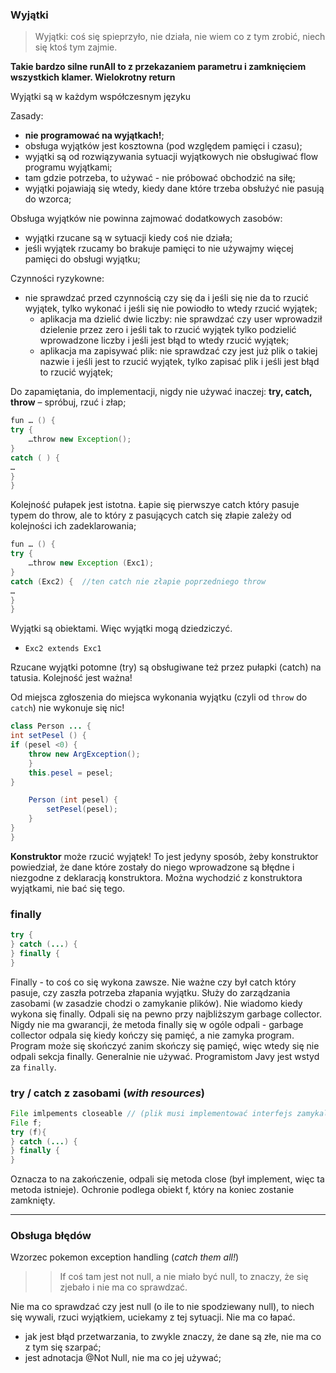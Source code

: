 ### Wyjątki

> Wyjątki: coś się spieprzyło, nie działa, nie wiem co z tym zrobić, niech się ktoś tym zajmie.

**Takie bardzo silne runAll to z przekazaniem parametru i zamknięciem wszystkich klamer. Wielokrotny return**

Wyjątki są w każdym współczesnym języku

Zasady:
- **nie programować na wyjątkach!**;
- obsługa wyjątków jest kosztowna (pod względem pamięci i czasu);
- wyjątki są od rozwiązywania sytuacji wyjątkowych nie obsługiwać flow programu wyjątkami;
- tam gdzie potrzeba, to używać - nie próbować obchodzić na siłę;
- wyjątki pojawiają się wtedy, kiedy dane które trzeba obsłużyć nie pasują do wzorca;

Obsługa wyjątków nie powinna zajmować dodatkowych zasobów:
- wyjątki rzucane są w sytuacji kiedy coś nie działa;
- jeśli wyjątek rzucamy bo brakuje pamięci to nie używajmy więcej pamięci do obsługi wyjątku;

Czynności ryzykowne:
- nie sprawdzać przed czynnością czy się da i jeśli się nie da to rzucić wyjątek, tylko wykonać i jeśli się nie powiodło to wtedy rzucić wyjątek;
    - aplikacja ma dzielić dwie liczby: nie sprawdzać czy user wprowadził dzielenie przez zero i jeśli tak to rzucić wyjątek tylko podzielić wprowadzone liczby i jeśli jest błąd to wtedy rzucić wyjątek;
    - aplikacja ma zapisywać plik: nie sprawdzać czy jest już plik o takiej nazwie i jeśli jest to rzucić wyjątek, tylko zapisać plik i jeśli jest błąd to rzucić wyjątek;

Do zapamiętania, do implementacji, nigdy nie używać inaczej: **try, catch, throw** – spróbuj, rzuć i złap;

```JAVA
fun … () {
try {
	…throw new Exception();
}
catch ( ) {
…
}
}
```

Kolejność pułapek jest istotna. Łapie się pierwszye catch który pasuje typem do throw, ale to który z pasujących catch się złapie zależy od kolejności ich zadeklarowania;


```JAVA
fun … () {
try {
	…throw new Exception (Exc1);
}
catch (Exc2) {  //ten catch nie złapie poprzedniego throw
…
}
}
```

Wyjątki są obiektami. Więc wyjątki mogą dziedziczyć.
- `Exc2 extends Exc1`

Rzucane wyjątki potomne (try) są obsługiwane też przez pułapki (catch) na tatusia. Kolejność jest ważna!

Od miejsca zgłoszenia do miejsca wykonania wyjątku (czyli od `throw` do `catch`) nie wykonuje się nic!

```java
class Person ... {
int setPesel () {
if (pesel <0) {
    throw new ArgException();
    }
    this.pesel = pesel;
}

    Person (int pesel) {
        setPesel(pesel);
    }
}
}
```

**Konstruktor** może rzucić wyjątek! To jest jedyny sposób, żeby konstruktor powiedział, że dane które zostały do niego wprowadzone są błędne i niezgodne z deklaracją konstruktora. Można wychodzić z konstruktora wyjątkami, nie bać się tego.

### finally

```JAVA
try {
} catch (...) {
} finally {
}
```
Finally - to coś co się wykona zawsze. Nie ważne czy był catch który pasuje, czy zaszła potrzeba złapania wyjątku. Służy do zarządzania zasobami (w zasadzie chodzi o zamykanie plików).
Nie wiadomo kiedy wykona się finally. Odpali się na pewno przy najbliższym garbage collector.
Nigdy nie ma gwarancji, że metoda finally się w ogóle odpali - garbage collector odpala się kiedy kończy się pamięć, a nie zamyka program. Program może się skończyć zanim skończy się pamięć, więc wtedy się nie odpali sekcja finally.
Generalnie nie używać. Programistom Javy jest wstyd za `finally`.

### try / catch z zasobami (_with resources_)

```JAVA
File imlpements closeable // (plik musi implementować interfejs zamykalny), który musi zawierać w sobie jedną anstrakcyjnę metodę: `void close()`
File f;
try (f){
} catch (...) {
} finally {
}
```
Oznacza to na zakończenie, odpali się metoda close (był implement, więc ta metoda istnieje).
Ochronie podlega obiekt f, który na koniec zostanie zamknięty.

---

### Obsługa błędów

Wzorzec pokemon exception handling (_catch them all!_)

>>If coś tam jest not null, a nie miało być null, to znaczy, że się zjebało i nie ma co sprawdzać.

Nie ma co sprawdzać czy jest null (o ile to nie spodziewany null), to niech się wywali, rzuci wyjątkiem, uciekamy z tej sytuacji. Nie ma co łapać.
- jak jest błąd przetwarzania, to zwykle znaczy, że dane są złe, nie ma co z tym się szarpać;
- jest adnotacja @Not Null, nie ma co jej używać;



